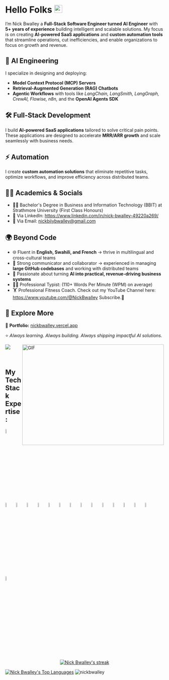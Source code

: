 # Hello Folks <img src="https://media.giphy.com/media/hvRJCLFzcasrR4ia7z/giphy.gif" width="25px">

I’m Nick Bwalley a **Full-Stack Software Engineer turned AI Engineer** with **5+ years of experience** building intelligent and scalable solutions. My focus is on creating **AI-powered SaaS applications** and **custom automation tools** that streamline operations, cut inefficiencies, and enable organizations to focus on growth and revenue.  

## 🤖 AI Engineering  
I specialize in designing and deploying:  
- **Model Context Protocol (MCP) Servers**  
- **Retrieval-Augmented Generation (RAG) Chatbots**  
- **Agentic Workflows** with tools like *LangChain, LangSmith, LangGraph, CrewAI, Flowise, n8n,* and the **OpenAI Agents SDK**  

## 🛠️ Full-Stack Development  
I build **AI-powered SaaS applications** tailored to solve critical pain points. These applications are designed to accelerate **MRR/ARR growth** and scale seamlessly with business needs.  

## ⚡ Automation  
I create **custom automation solutions** that eliminate repetitive tasks, optimize workflows, and improve efficiency across distributed teams.

## 👨‍🎓 Academics & Socials
- 👨‍🎓 Bachelor's Degree in Business and Information Technology (BBIT) at Strathmore University (First Class Honours)
- 🤙 Via LinkedIn: https://www.linkedin.com/in/nick-bwalley-49220a269/
- 🤙 Via Email: <a href="mailto:nickbiiybwalley@gmail.com">nickbiiybwalley@gmail.com</a>

## 🌍 Beyond Code  
- 🌐 Fluent in **English, Swahili, and French** → thrive in multilingual and cross-cultural teams  
- 🤝 Strong communicator and collaborator → experienced in managing **large GitHub codebases** and working with distributed teams  
- 🎯 Passionate about turning **AI into practical, revenue-driving business systems**  
- 👨‍💻 Professional Typist: (110+ Words Per Minute (WPM) on average)
- 🏋 Professional Fitness Coach. Check out my YouTube Channel here: https://www.youtube.com/@NickBwalley Subscribe.🙏

## 📂 Explore More  
🔗 **Portfolio:** [nickbwalley.vercel.app](https://nickbwalley.vercel.app)  

⭐ *Always learning. Always building. Always shipping impactful AI solutions.*  

<img align="right" alt="GIF" src="https://github.com/abhisheknaiidu/abhisheknaiidu/blob/master/code.gif?raw=true" width="450" height="320" />


![](https://komarev.com/ghpvc/?username=NickBwalley&color=blue)

  
<br/>
  
## My Tech Stack Expertise:
<div>
  <img src="https://raw.githubusercontent.com/marwin1991/profile-technology-icons/refs/heads/main/icons/next.png" alt="Next.js logo" width="6%" title="Next.js"/>
  <img src="https://raw.githubusercontent.com/marwin1991/profile-technology-icons/refs/heads/main/icons/tailwind_css.png" alt="Tailwind logo" width="6%" title="TailwindCSS"/>
  <img src="https://raw.githubusercontent.com/marwin1991/profile-technology-icons/refs/heads/main/icons/vercel.png" alt="Vercel logo" width="6%" title="Vercel"/>
  <img src="https://raw.githubusercontent.com/marwin1991/profile-technology-icons/refs/heads/main/icons/supabase.png" alt="Supabase logo" width="6%" title="Supabase"/>
  <img src="https://raw.githubusercontent.com/marwin1991/profile-technology-icons/refs/heads/main/icons/mongodb.png" alt="MongoDB logo" width="6%" title="MongoDB"/>
  <img src="https://raw.githubusercontent.com/marwin1991/profile-technology-icons/refs/heads/main/icons/express.png" alt="ExpressJS logo" width="6%" title="ExpressJS"/>
  <img src="https://raw.githubusercontent.com/marwin1991/profile-technology-icons/refs/heads/main/icons/react.png" alt="ReactJS logo" width="6%" title="ReactJS"/>
  <img src="https://raw.githubusercontent.com/marwin1991/profile-technology-icons/refs/heads/main/icons/node_js.png" alt="NodeJS logo" width="6%" title="NodeJS"/>
  <img src="https://raw.githubusercontent.com/marwin1991/profile-technology-icons/refs/heads/main/icons/cursor.png" alt="Cursor IDE logo" width="6%" title="Cursor"/>
  <img src="https://raw.githubusercontent.com/marwin1991/profile-technology-icons/refs/heads/main/icons/resend.png" alt="Resend logo" width="6%" title="Resend"/>
  <img src="https://raw.githubusercontent.com/marwin1991/profile-technology-icons/refs/heads/main/icons/ai.png" alt="AI SDK logo" width="6%" title="AI SDK"/>
  <img src="https://raw.githubusercontent.com/marwin1991/profile-technology-icons/refs/heads/main/icons/openai.png" alt="OpenAI logo" width="6%" title="OpenAI"/>
  <img src="https://raw.githubusercontent.com/marwin1991/profile-technology-icons/refs/heads/main/icons/anthropic.png" alt="Anthropic Claude logo" width="6%" title="Anthropic Claude"/>
  <img src="https://raw.githubusercontent.com/marwin1991/profile-technology-icons/refs/heads/main/icons/docker.png" alt="Docker logo" width="6%" title="Docker"/>
  <img src="https://raw.githubusercontent.com/marwin1991/profile-technology-icons/refs/heads/main/icons/postgresql.png" alt="Postgres logo" width="6%" title="Postgres"/>
  <img src="https://raw.githubusercontent.com/marwin1991/profile-technology-icons/refs/heads/main/icons/visual_studio_code.png" alt="VS Code logo" width="6%" title="VSCode"/>
</div>
</br>
<p align="center">
  <a href="https://github.com/NickBwalley/github-readme-streak-stats">
        <img title="🔥 Get streak stats for your profile at git.io/streak-stats" alt="Nick Bwalley's streak" src="https://github-readme-streak-stats.herokuapp.com/?user=NickBwalley&theme=black-ice&hide_border=false&stroke=0000&background=1c041c"/>
    </a>

</p>

<p align="left">
  <a href="https://github.com/NickBwalley/github-readme-stats"><img alt="Nick Bwalley's Top Languages" src="https://github-readme-stats.vercel.app/api/top-langs/?username=NickBwalley&langs_count=8&count_private=true&layout=compact&theme=react&hide_border=false&bg_color=1c041c" /></a>
  <img src="https://github-readme-stats.vercel.app/api?username=nickbwalley&show_icons=true&layout=compact&theme=react&hide_border=false&bg_color=1c041c" alt="nickbwalley" />
  

